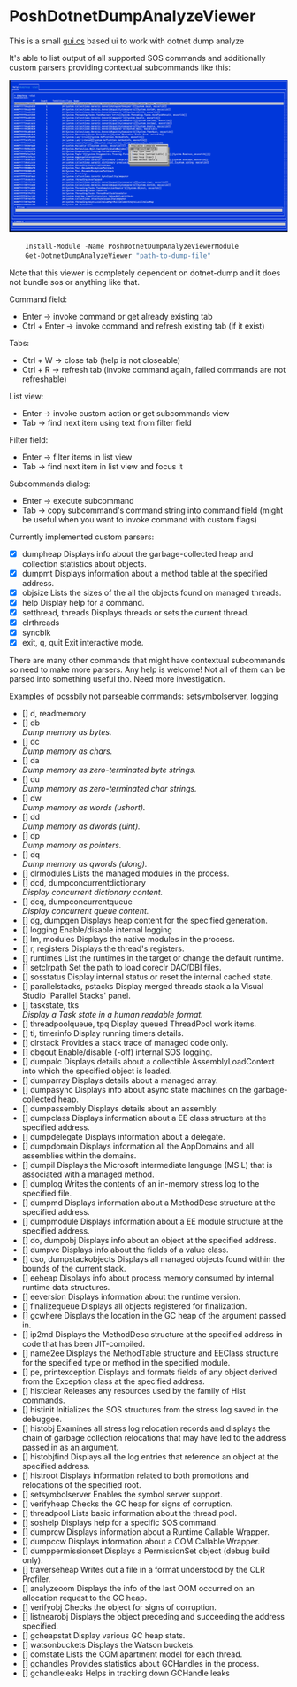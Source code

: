# PoshDotnetDumpAnalyzeViewer
This is a small [gui.cs](https://github.com/gui-cs/Terminal.Gui) based ui to work with dotnet dump analyze

It's able to list output of all supported SOS commands and additionally custom parsers providing contextual subcommands like this:


![img_1.png](img_1.png)

```powershell
    Install-Module -Name PoshDotnetDumpAnalyzeViewerModule
    Get-DotnetDumpAnalyzeViewer "path-to-dump-file"
```

Note that this viewer is completely dependent on dotnet-dump and it does not bundle sos or anything like that.

Command field:
- Enter -> invoke command or get already existing tab
- Ctrl + Enter -> invoke command and refresh existing tab (if it exist) 

Tabs:
- Ctrl + W -> close tab (help is not closeable)
- Ctrl + R -> refresh tab (invoke command again, failed commands are not refreshable)

List view:
- Enter -> invoke custom action or get subcommands view
- Tab -> find next item using text from filter field

Filter field:
- Enter -> filter items in list view 
- Tab -> find next item in list view and focus it

Subcommands dialog:
- Enter -> execute subcommand
- Tab -> copy subcommand's command string into command field (might be useful when you want to invoke command with custom flags)

Currently implemented custom parsers:

- [x] dumpheap <arguments>                       Displays info about the garbage-collected heap and collection statistics about objects.
- [x] dumpmt <arguments>                         Displays information about a method table at the specified address.
- [x] objsize <arguments>                        Lists the sizes of the all the objects found on managed threads.
- [x] help <command>                             Display help for a command.
- [x] setthread, threads <thread>                Displays threads or sets the current thread.
- [x] clrthreads
- [x] syncblk
- [x] exit, q, quit                              Exit interactive mode.

There are many other commands that might have contextual subcommands so need to make more parsers. Any help is welcome!
Not all of them can be parsed into something useful tho. Need more investigation.

Examples of possbily not parseable commands:
setsymbolserver, logging

- [] d, readmemory
- [] db <address>                               Dump memory as bytes.
- [] dc <address>                               Dump memory as chars.
- [] da <address>                               Dump memory as zero-terminated byte strings.
- [] du <address>                               Dump memory as zero-terminated char strings.
- [] dw <address>                               Dump memory as words (ushort).
- [] dd <address>                               Dump memory as dwords (uint).
- [] dp <address>                               Dump memory as pointers.
- [] dq <address>                               Dump memory as qwords (ulong).
- [] clrmodules                                 Lists the managed modules in the process.
- [] dcd, dumpconcurrentdictionary <address>    Display concurrent dictionary content.
- [] dcq, dumpconcurrentqueue <address>         Display concurrent queue content.
- [] dg, dumpgen <generation>                   Displays heap content for the specified generation.
- [] logging                                    Enable/disable internal logging
- [] lm, modules                                Displays the native modules in the process.
- [] r, registers                               Displays the thread's registers.
- [] runtimes                                   List the runtimes in the target or change the default runtime.
- [] setclrpath <path>                          Set the path to load coreclr DAC/DBI files.
- [] sosstatus                                  Display internal status or reset the internal cached state.
- [] parallelstacks, pstacks                    Display merged threads stack a la Visual Studio 'Parallel Stacks' panel.
- [] taskstate, tks <address>                   Display a Task state in a human readable format.
- [] threadpoolqueue, tpq                       Display queued ThreadPool work items.
- [] ti, timerinfo                              Display running timers details.
- [] clrstack <arguments>                       Provides a stack trace of managed code only.
- [] dbgout <arguments>                         Enable/disable (-off) internal SOS logging.
- [] dumpalc <arguments>                        Displays details about a collectible AssemblyLoadContext into which the specified object is loaded.
- [] dumparray <arguments>                      Displays details about a managed array.
- [] dumpasync <arguments>                      Displays info about async state machines on the garbage-collected heap.
- [] dumpassembly <arguments>                   Displays details about an assembly.
- [] dumpclass <arguments>                      Displays information about a EE class structure at the specified address.
- [] dumpdelegate <arguments>                   Displays information about a delegate.
- [] dumpdomain <arguments>                     Displays information all the AppDomains and all assemblies within the domains.
- [] dumpil <arguments>                         Displays the Microsoft intermediate language (MSIL) that is associated with a managed method.
- [] dumplog <arguments>                        Writes the contents of an in-memory stress log to the specified file.
- [] dumpmd <arguments>                         Displays information about a MethodDesc structure at the specified address.
- [] dumpmodule <arguments>                     Displays information about a EE module structure at the specified address.
- [] do, dumpobj <arguments>                    Displays info about an object at the specified address.
- [] dumpvc <arguments>                         Displays info about the fields of a value class.
- [] dso, dumpstackobjects <arguments>          Displays all managed objects found within the bounds of the current stack.
- [] eeheap <arguments>                         Displays info about process memory consumed by internal runtime data structures.
- [] eeversion <arguments>                      Displays information about the runtime version.
- [] finalizequeue <arguments>                  Displays all objects registered for finalization.
- [] gcwhere <arguments>                        Displays the location in the GC heap of the argument passed in.
- [] ip2md <arguments>                          Displays the MethodDesc structure at the specified address in code that has been JIT-compiled.
- [] name2ee <arguments>                        Displays the MethodTable structure and EEClass structure for the specified type or method in the specified module.
- [] pe, printexception <arguments>             Displays and formats fields of any object derived from the Exception class at the specified address.
- [] histclear <arguments>                      Releases any resources used by the family of Hist commands.
- [] histinit <arguments>                       Initializes the SOS structures from the stress log saved in the debuggee.
- [] histobj <arguments>                        Examines all stress log relocation records and displays the chain of garbage collection relocations that may have led to the address passed in as an argument.
- [] histobjfind <arguments>                    Displays all the log entries that reference an object at the specified address.
- [] histroot <arguments>                       Displays information related to both promotions and relocations of the specified root.
- [] setsymbolserver <arguments>                Enables the symbol server support.
- [] verifyheap <arguments>                     Checks the GC heap for signs of corruption.
- [] threadpool <arguments>                     Lists basic information about the thread pool.
- [] soshelp <arguments>                        Displays help for a specific SOS command.
- [] dumprcw <arguments>                        Displays information about a Runtime Callable Wrapper.
- [] dumpccw <arguments>                        Displays information about a COM Callable Wrapper.
- [] dumppermissionset <arguments>              Displays a PermissionSet object (debug build only).
- [] traverseheap <arguments>                   Writes out a file in a format understood by the CLR Profiler.
- [] analyzeoom <arguments>                     Displays the info of the last OOM occurred on an allocation request to the GC heap.
- [] verifyobj <arguments>                      Checks the object for signs of corruption.
- [] listnearobj <arguments>                    Displays the object preceding and succeeding the address specified.
- [] gcheapstat <arguments>                     Display various GC heap stats.
- [] watsonbuckets <arguments>                  Displays the Watson buckets.
- [] comstate <arguments>                       Lists the COM apartment model for each thread.
- [] gchandles <arguments>                      Provides statistics about GCHandles in the process.
- [] gchandleleaks <arguments>                  Helps in tracking down GCHandle leaks
